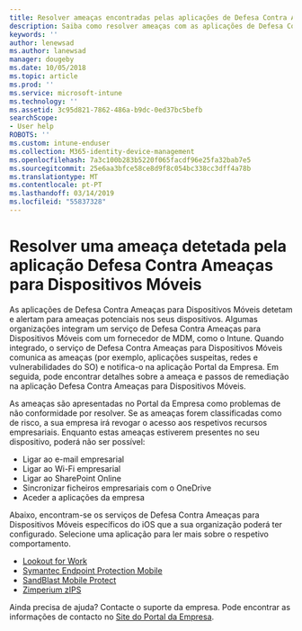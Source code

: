 ```yaml
---
title: Resolver ameaças encontradas pelas aplicações de Defesa Contra Ameaças para Dispositivos Móveis no iOS | Documentos da Microsoft
description: Saiba como resolver ameaças com as aplicações de Defesa Contra Ameaças para Dispositivos Móveis para iOS.
keywords: ''
author: lenewsad
ms.author: lanewsad
manager: dougeby
ms.date: 10/05/2018
ms.topic: article
ms.prod: ''
ms.service: microsoft-intune
ms.technology: ''
ms.assetid: 3c95d821-7862-486a-b9dc-0ed37bc5befb
searchScope:
- User help
ROBOTS: ''
ms.custom: intune-enduser
ms.collection: M365-identity-device-management
ms.openlocfilehash: 7a3c100b283b5220f065facdf96e25fa32bab7e5
ms.sourcegitcommit: 25e6aa3bfce58ce8d9f8c054bc338cc3dff4a78b
ms.translationtype: MT
ms.contentlocale: pt-PT
ms.lasthandoff: 03/14/2019
ms.locfileid: "55837328"
---
```

# <a name="resolve-a-threat-found-by-a-mobile-threat-defense-app"></a>Resolver uma ameaça detetada pela aplicação Defesa Contra Ameaças para Dispositivos Móveis

As aplicações de Defesa Contra Ameaças para Dispositivos Móveis detetam e alertam para ameaças potenciais nos seus dispositivos. Algumas organizações integram um serviço de Defesa Contra Ameaças para Dispositivos Móveis com um fornecedor de MDM, como o Intune. Quando integrado, o serviço de Defesa Contra Ameaças para Dispositivos Móveis comunica as ameaças (por exemplo, aplicações suspeitas, redes e vulnerabilidades do SO) e notifica-o na aplicação Portal da Empresa. Em seguida, pode encontrar detalhes sobre a ameaça e passos de remediação na aplicação Defesa Contra Ameaças para Dispositivos Móveis.  

As ameaças são apresentadas no Portal da Empresa como problemas de não conformidade por resolver. Se as ameaças forem classificadas como de risco, a sua empresa irá revogar o acesso aos respetivos recursos empresariais. Enquanto estas ameaças estiverem presentes no seu dispositivo, poderá não ser possível:  

* Ligar ao e-mail empresarial
* Ligar ao Wi-Fi empresarial
* Ligar ao SharePoint Online
* Sincronizar ficheiros empresariais com o OneDrive
* Aceder a aplicações da empresa

Abaixo, encontram-se os serviços de Defesa Contra Ameaças para Dispositivos Móveis específicos do iOS que a sua organização poderá ter configurado. Selecione uma aplicação para ler mais sobre o respetivo comportamento. 


* [Lookout for Work](you-need-to-resolve-a-threat-found-by-lookout-for-work-ios.md)
* [Symantec Endpoint Protection Mobile](you-need-to-resolve-a-threat-found-by-skycure-ios.md)
* [SandBlast Mobile Protect](you-need-to-resolve-a-threat-found-by-checkpoint-ios.md)
* [Zimperium zIPS](you-need-to-resolve-a-threat-found-by-zips-ios.md)

Ainda precisa de ajuda? Contacte o suporte da empresa. Pode encontrar as informações de contacto no [Site do Portal da Empresa](https://go.microsoft.com/fwlink/?linkid=2010980).  

